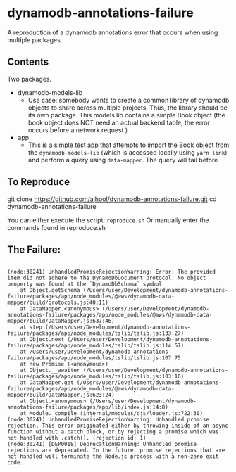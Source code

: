 # dynamodb-annotations-failure
A reproduction of a dynamodb annotations error that occurs when using multiple packages.

## Contents
Two packages.
 - dynamodb-models-lib
    - Use case: somebody wants to create a common library of dynamodb objects to share across multiple projects. Thus, the library should be its own package. This models lib contains a simple Book object (the book object does NOT need an actual backend table, the error occurs before a network request )
 - app
    - This is a simple test app that attempts to import the Book object from the `dynamodb-models-lib` (which is accessed locally using `yarn link`) and perform a query using `data-mapper`. The query will fail before 
 
## To Reproduce
git clone https://github.com/ajhool/dynamodb-annotations-failure.git
cd dynamodb-annotations-failure

You can either execute the script: `reproduce.sh`
Or manually enter the commands found in reproduce.sh

## The Failure:

```

(node:30241) UnhandledPromiseRejectionWarning: Error: The provided item did not adhere to the DynamoDbDocument protocol. No object property was found at the `DynamoDbSchema` symbol
    at Object.getSchema (/Users/user/Development/dynamodb-annotations-failure/packages/app/node_modules/@aws/dynamodb-data-mapper/build/protocols.js:40:11)
    at DataMapper.<anonymous> (/Users/user/Development/dynamodb-annotations-failure/packages/app/node_modules/@aws/dynamodb-data-mapper/build/DataMapper.js:637:46)
    at step (/Users/user/Development/dynamodb-annotations-failure/packages/app/node_modules/tslib/tslib.js:133:27)
    at Object.next (/Users/user/Development/dynamodb-annotations-failure/packages/app/node_modules/tslib/tslib.js:114:57)
    at /Users/user/Development/dynamodb-annotations-failure/packages/app/node_modules/tslib/tslib.js:107:75
    at new Promise (<anonymous>)
    at Object.__awaiter (/Users/user/Development/dynamodb-annotations-failure/packages/app/node_modules/tslib/tslib.js:103:16)
    at DataMapper.get (/Users/user/Development/dynamodb-annotations-failure/packages/app/node_modules/@aws/dynamodb-data-mapper/build/DataMapper.js:623:24)
    at Object.<anonymous> (/Users/user/Development/dynamodb-annotations-failure/packages/app/lib/index.js:14:8)
    at Module._compile (internal/modules/cjs/loader.js:722:30)
(node:30241) UnhandledPromiseRejectionWarning: Unhandled promise rejection. This error originated either by throwing inside of an async function without a catch block, or by rejecting a promise which was not handled with .catch(). (rejection id: 1)
(node:30241) [DEP0018] DeprecationWarning: Unhandled promise rejections are deprecated. In the future, promise rejections that are not handled will terminate the Node.js process with a non-zero exit code.
```

